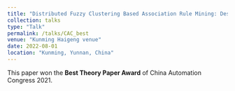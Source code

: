 ```yaml
---
title: "Distributed Fuzzy Clustering Based Association Rule Mining: Design, Deployment and Implementation"
collection: talks
type: "Talk"
permalink: /talks/CAC_best
venue: "Kunming Haigeng venue"
date: 2022-08-01
location: "Kunming, Yunnan, China"
---
```


This paper won the **Best Theory Paper Award** of China Automation Congress 2021.

